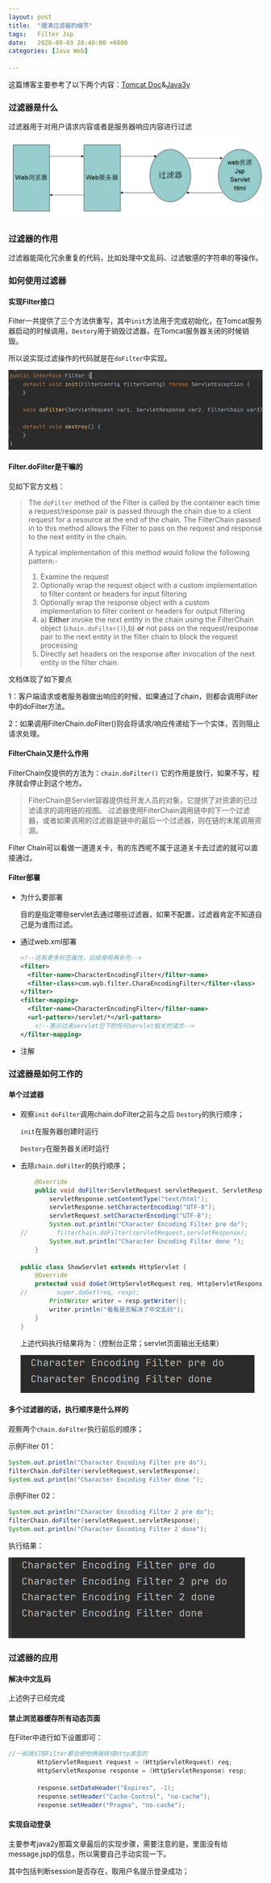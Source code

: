 ```yaml
---
layout: post
title:  "理清过滤器的细节"
tags:   Filter Jsp
date:   2020-09-03 20:40:00 +0800
categories: [Java Web]

---
```




这篇博客主要参考了以下两个内容：[Tomcat Doc](https://tomcat.apache.org/tomcat-9.0-doc/servletapi/javax/servlet/Filter.html)&[Java3y](https://segmentfault.com/a/1190000013211245)

### 过滤器是什么

过滤器用于对用户请求内容或者是服务器响应内容进行过滤

![image-20200903162722494](https://raw.githubusercontent.com/ARP2019/ImageUpload/master/img/2020-09-03/image-20200903162722494.png)

### 过滤器的作用

过滤器能简化冗余重复的代码，比如处理中文乱码、过滤敏感的字符串的等操作。

### 如何使用过滤器

#### 实现Filter接口

Filter一共提供了三个方法供重写，其中`init`方法用于完成初始化，在Tomcat服务器启动的时候调用，`Destory`用于销毁过滤器，在Tomcat服务器关闭的时候销毁。

所以说实现过滤操作的代码就是在`doFilter`中实现。

![image-20200903152824390](https://raw.githubusercontent.com/ARP2019/ImageUpload/master/img/2020-09-03/image-20200903152824390.png)

#### Filter.doFilter是干嘛的

见如下官方文档：

>The `doFilter` method of the Filter is called by the container each time a request/response pair is passed through the chain due to a client request for a resource at the end of the chain. The FilterChain passed in to this method allows the Filter to pass on the request and response to the next entity in the chain.
>
>A typical implementation of this method would follow the following pattern:-
>
>1. Examine the request
>2. Optionally wrap the request object with a custom implementation to filter content or headers for input filtering
>3. Optionally wrap the response object with a custom implementation to filter content or headers for output filtering
>4. a) **Either** invoke the next entity in the chain using the FilterChain object (`chain.doFilter()`),b) **or** not pass on the request/response pair to the next entity in the filter chain to block the request processing
>5. Directly set headers on the response after invocation of the next entity in the filter chain.

文档体现了如下要点

1：客户端请求或者服务器做出响应的时候，如果通过了chain，则都会调用Filter中的doFilter方法。

2：如果调用FilterChain.doFilter()则会将请求/响应传递给下一个实体，否则阻止请求处理。

#### FilterChain又是什么作用

FilterChain仅提供的方法为：`chain.doFilter()` 它的作用是放行，如果不写，程序就会停止到这个地方。

> FilterChain是Servlet容器提供给开发人员的对象，它提供了对资源的已过滤请求的调用链的视图。 过滤器使用FilterChain调用链中的下一个过滤器，或者如果调用的过滤器是链中的最后一个过滤器，则在链的末尾调用资源。

Filter Chain可以看做一道道关卡，有的东西呢不属于这道关卡去过滤的就可以直接通过。



#### Filter部署

- 为什么要部署

  目的是指定哪些servlet去通过哪些过滤器，如果不配置，过滤器肯定不知道自己是为谁而过滤。

- 通过web.xml部署

  <filter>

  <filter-mapping>

  ```xml
  <!--还有更多标签属性，后续使用再补充-->
  <filter>
    <filter-name>CharacterEncodingFilter</filter-name>
    <filter-class>com.wyb.filter.CharaEncodingFilter</filter-class>
  </filter>
  <filter-mapping>
    <filter-name>CharacterEncodingFilter</filter-name>
    <url-pattern>/servlet/*</url-pattern>
      <!--表示过来servlet包下的任何servlet相关的请求-->
  </filter-mapping>
  ```

- 注解

### 过滤器是如何工作的

#### 单个过滤器

- 观察`init` `doFilter`调用chain.doFilter之前与之后 `Destory`的执行顺序；

  `init`在服务器创建时运行

  `Destory`在服务器关闭时运行

  

- 去除`chain.doFilter`的执行顺序；

  ```java
      @Override
      public void doFilter(ServletRequest servletRequest, ServletResponse servletResponse, FilterChain filterChain) throws IOException, ServletException {
          servletResponse.setContentType("text/html");
          servletResponse.setCharacterEncoding("UTF-8");
          servletRequest.setCharacterEncoding("UTF-8");
          System.out.println("Character Encoding Filter pre do");
  //        filterChain.doFilter(servletRequest,servletResponse);
          System.out.println("Character Encoding Filter done ");
      }
  
  public class ShowServlet extends HttpServlet {
      @Override
      protected void doGet(HttpServletRequest req, HttpServletResponse resp) throws ServletException, IOException {
  //        super.doGet(req, resp);
          PrintWriter writer = resp.getWriter();
          writer.println("看看是否解决了中文乱码");
      }
  }
  ```

  上述代码执行结果将为：（控制台正常；servlet页面输出无结果）

  ![image-20200903195811409](https://raw.githubusercontent.com/ARP2019/ImageUpload/master/img/2020-09-03/image-20200903195811409.png)

#### 多个过滤器的话，执行顺序是什么样的

观察两个`chain.doFilter`执行前后的顺序；

示例Filter 01：

```java
System.out.println("Character Encoding Filter pre do");
filterChain.doFilter(servletRequest,servletResponse);
System.out.println("Character Encoding Filter done ");
```

示例Filter 02：

```java
System.out.println("Character Encoding Filter 2 pre do");
filterChain.doFilter(servletRequest,servletResponse);
System.out.println("Character Encoding Filter 2 done");
```

执行结果：

![image-20200903200221370](https://raw.githubusercontent.com/ARP2019/ImageUpload/master/img/2020-09-03/image-20200903200221370.png)

### 过滤器的应用

#### 解决中文乱码

上述例子已经完成

#### 禁止浏览器缓存所有动态页面

在Filter中进行如下设置即可：

```java
//一般我们写Filter都会把他俩强转成Http类型的
        HttpServletRequest request = (HttpServletRequest) req;
        HttpServletResponse response = (HttpServletResponse) resp;

        response.setDateHeader("Expires", -1);
        response.setHeader("Cache-Control", "no-cache");
        response.setHeader("Pragma", "no-cache");
```

#### 实现自动登录

主要参考java2y那篇文章最后的实现步骤，需要注意的是，里面没有给message.jsp的信息，所以需要自己手动实现一下。

其中包括判断session是否存在，取用户名提示登录成功；

